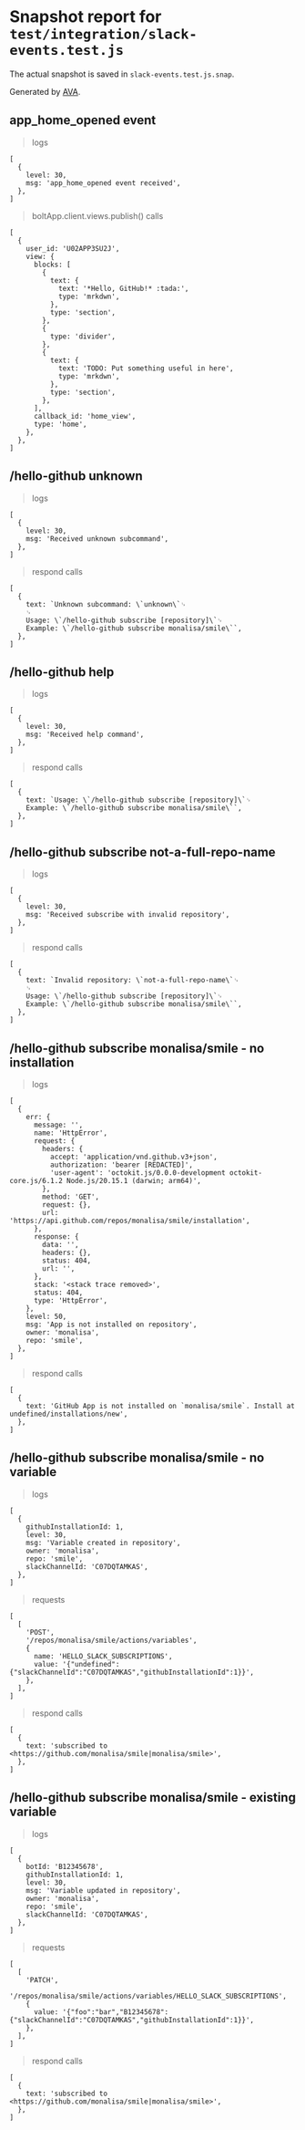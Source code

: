 # Snapshot report for `test/integration/slack-events.test.js`

The actual snapshot is saved in `slack-events.test.js.snap`.

Generated by [AVA](https://avajs.dev).

## app_home_opened event

> logs

    [
      {
        level: 30,
        msg: 'app_home_opened event received',
      },
    ]

> boltApp.client.views.publish() calls

    [
      {
        user_id: 'U02APP3SU2J',
        view: {
          blocks: [
            {
              text: {
                text: '*Hello, GitHub!* :tada:',
                type: 'mrkdwn',
              },
              type: 'section',
            },
            {
              type: 'divider',
            },
            {
              text: {
                text: 'TODO: Put something useful in here',
                type: 'mrkdwn',
              },
              type: 'section',
            },
          ],
          callback_id: 'home_view',
          type: 'home',
        },
      },
    ]

## /hello-github unknown

> logs

    [
      {
        level: 30,
        msg: 'Received unknown subcommand',
      },
    ]

> respond calls

    [
      {
        text: `Unknown subcommand: \`unknown\`␊
        ␊
        Usage: \`/hello-github subscribe [repository]\`␊
        Example: \`/hello-github subscribe monalisa/smile\``,
      },
    ]

## /hello-github help

> logs

    [
      {
        level: 30,
        msg: 'Received help command',
      },
    ]

> respond calls

    [
      {
        text: `Usage: \`/hello-github subscribe [repository]\`␊
        Example: \`/hello-github subscribe monalisa/smile\``,
      },
    ]

## /hello-github subscribe not-a-full-repo-name

> logs

    [
      {
        level: 30,
        msg: 'Received subscribe with invalid repository',
      },
    ]

> respond calls

    [
      {
        text: `Invalid repository: \`not-a-full-repo-name\`␊
        ␊
        Usage: \`/hello-github subscribe [repository]\`␊
        Example: \`/hello-github subscribe monalisa/smile\``,
      },
    ]

## /hello-github subscribe monalisa/smile - no installation

> logs

    [
      {
        err: {
          message: '',
          name: 'HttpError',
          request: {
            headers: {
              accept: 'application/vnd.github.v3+json',
              authorization: 'bearer [REDACTED]',
              'user-agent': 'octokit.js/0.0.0-development octokit-core.js/6.1.2 Node.js/20.15.1 (darwin; arm64)',
            },
            method: 'GET',
            request: {},
            url: 'https://api.github.com/repos/monalisa/smile/installation',
          },
          response: {
            data: '',
            headers: {},
            status: 404,
            url: '',
          },
          stack: '<stack trace removed>',
          status: 404,
          type: 'HttpError',
        },
        level: 50,
        msg: 'App is not installed on repository',
        owner: 'monalisa',
        repo: 'smile',
      },
    ]

> respond calls

    [
      {
        text: 'GitHub App is not installed on `monalisa/smile`. Install at undefined/installations/new',
      },
    ]

## /hello-github subscribe monalisa/smile - no variable

> logs

    [
      {
        githubInstallationId: 1,
        level: 30,
        msg: 'Variable created in repository',
        owner: 'monalisa',
        repo: 'smile',
        slackChannelId: 'C07DQTAMKAS',
      },
    ]

> requests

    [
      [
        'POST',
        '/repos/monalisa/smile/actions/variables',
        {
          name: 'HELLO_SLACK_SUBSCRIPTIONS',
          value: '{"undefined":{"slackChannelId":"C07DQTAMKAS","githubInstallationId":1}}',
        },
      ],
    ]

> respond calls

    [
      {
        text: 'subscribed to <https://github.com/monalisa/smile|monalisa/smile>',
      },
    ]

## /hello-github subscribe monalisa/smile - existing variable

> logs

    [
      {
        botId: 'B12345678',
        githubInstallationId: 1,
        level: 30,
        msg: 'Variable updated in repository',
        owner: 'monalisa',
        repo: 'smile',
        slackChannelId: 'C07DQTAMKAS',
      },
    ]

> requests

    [
      [
        'PATCH',
        '/repos/monalisa/smile/actions/variables/HELLO_SLACK_SUBSCRIPTIONS',
        {
          value: '{"foo":"bar","B12345678":{"slackChannelId":"C07DQTAMKAS","githubInstallationId":1}}',
        },
      ],
    ]

> respond calls

    [
      {
        text: 'subscribed to <https://github.com/monalisa/smile|monalisa/smile>',
      },
    ]
